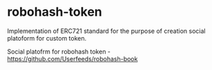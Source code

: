 # robohash-token

Implementation of ERC721 standard for the purpose of creation social platoform for custom token.

Social platofrm for robohash token - https://github.com/Userfeeds/robohash-book
